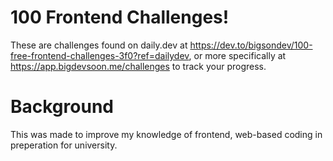 # 100 Frontend Challenges!
These are challenges found on daily.dev at https://dev.to/bigsondev/100-free-frontend-challenges-3f0?ref=dailydev, or more specifically at https://app.bigdevsoon.me/challenges to track your progress.

# Background
This was made to improve my knowledge of frontend, web-based coding in preperation for university.
